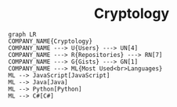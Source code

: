 <h1 align="center">Cryptology</h1>

```mermaid
graph LR
COMPANY_NAME{Cryptology}
COMPANY_NAME ---> U{Users} ---> UN[4]
COMPANY_NAME ---> R{Repositories} ---> RN[7]
COMPANY_NAME ---> G{Gists} ---> GN[1]
COMPANY_NAME ---> ML{Most Used<br>Languages}
ML --> JavaScript[JavaScript]
ML --> Java[Java]
ML --> Python[Python]
ML --> C#[C#]
```
